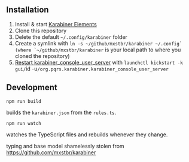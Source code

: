 ## Installation

1. Install & start [Karabiner Elements](https://karabiner-elements.pqrs.org/)
1. Clone this repository
1. Delete the default `~/.config/karabiner` folder
1. Create a symlink with ``ln -s ~/github/mxstbr/karabiner ~/.config` (where `~/github/mxstbr/karabiner`` is your local path to where you cloned the repository)
1. [Restart karabiner_console_user_server](https://karabiner-elements.pqrs.org/docs/manual/misc/configuration-file-path/) with `launchctl kickstart -k gui/`id -u`/org.pqrs.karabiner.karabiner_console_user_server`

## Development

```
npm run build
```

builds the `karabiner.json` from the `rules.ts`.

```
npm run watch
```

watches the TypeScript files and rebuilds whenever they change.

typing and base model shamelessly stolen from https://github.com/mxstbr/karabiner